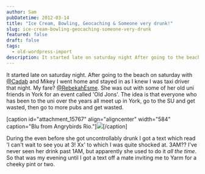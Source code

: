 ```yaml
---
author: Sam
pubDatetime: 2012-03-14
title: "Ice Cream, Bowling, Geocaching & Someone very drunk!"
slug: ice-cream-bowling-geocaching-someone-very-drunk
featured: false
draft: false
tags:
  - old-wordpress-import
description: It started late on saturday night After going to the beach on saturday with Cadab and Mikey I went home and stayed in as I knew I was taxi driver that night My ...
---
```


It started late on saturday night. After going to the beach on saturday with [@Cadab](http://imjam.es) and Mikey I went home and stayed in as I knew I was taxi driver that night. My fare? [@RebekahEsme](http://rebekahesme.com). She was out with some of her old uni friends in York for an event called 'Old Jons'.  The idea is that everyone who has been to the uni over the years all meet up in York, go to the SU and get wasted, then go to more pubs and get wasted. 

[caption id="attachment_15767" align="aligncenter" width="584" caption="Blu from Angrybirds Rio."][![](https://blog.bonxy.net/wp-content/uploads/2012/03/Redcar-and-Cleveland-20120310-00212-1024x768.jpg)](http://bonxy.info/2012/03/ice-cream-bowling-geocaching-someone-very-drunk/redcar-and-cleveland-20120310-00212/)[/caption]

During the even before she got uncontrollably drunk I got a text which read 'I can't wait to see you at 3! Xx' to which I was quite shocked at. 3AM?? I've never seen her drink past 1AM, but apparently she used to do it *all the time*. So that was my evening until I got a text off a mate inviting me to Yarm for a cheeky pint or two.
